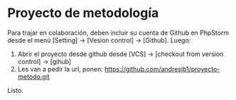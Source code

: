 # Proyecto de metodología

Para trajar en colaboración, deben incluir su cuenta de Github en PhpStorm desde el menú [Setting] -> [Vesion control] -> [Github]. Luego:

1. Abrir el proyecto desde github desde [VCS] -> [checkout from version control] -> [gihub]
2. Les van a pedir la url, ponen: https://github.com/andresjb1/proyecto-metodo.git

Listo.
